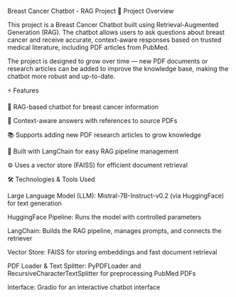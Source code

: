  Breast Cancer Chatbot - RAG Project
📘 Project Overview

This project is a Breast Cancer Chatbot built using Retrieval-Augmented Generation (RAG).
The chatbot allows users to ask questions about breast cancer and receive accurate, context-aware responses based on trusted medical literature, including PDF articles from PubMed.

The project is designed to grow over time — new PDF documents or research articles can be added to improve the knowledge base, making the chatbot more robust and up-to-date.

⚡ Features

💬 RAG-based chatbot for breast cancer information

🧠 Context-aware answers with references to source PDFs

📚 Supports adding new PDF research articles to grow knowledge

🔗 Built with LangChain for easy RAG pipeline management

⚙️ Uses a vector store (FAISS) for efficient document retrieval

🛠 Technologies & Tools Used

Large Language Model (LLM): Mistral-7B-Instruct-v0.2 (via HuggingFace) for text generation

HuggingFace Pipeline: Runs the model with controlled parameters

LangChain: Builds the RAG pipeline, manages prompts, and connects the retriever

Vector Store: FAISS for storing embeddings and fast document retrieval

PDF Loader & Text Splitter: PyPDFLoader and RecursiveCharacterTextSplitter for preprocessing PubMed PDFs

Interface: Gradio for an interactive chatbot interface
